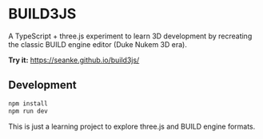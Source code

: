 # BUILD3JS

A TypeScript + three.js experiment to learn 3D development by recreating the classic BUILD engine editor (Duke Nukem 3D era).

**Try it:** https://seanke.github.io/build3js/

## Development

```bash
npm install
npm run dev
```

This is just a learning project to explore three.js and BUILD engine formats.
